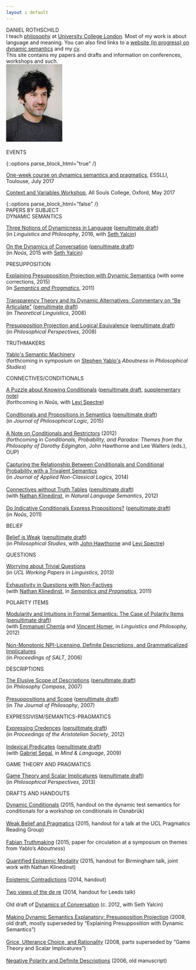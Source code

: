 ```yaml
---
layout : default
---
```




<div id="blurb">
<div class="title">
DANIEL ROTHSCHILD<!-- <br /> -->
</div>

<div class ="blurb_text">
I teach <a href="https://www.ucl.ac.uk/philosophy">philosophy</a> at <a href="https://www.ucl.ac.uk/">University College London</a>. Most of my work is about language and meaning. You can also find links to a <a href="http://dynsem.github.io/">website (in progress) on dynamic semantics</a> and my <a href="rothschildcv.pdf">cv</a>.<br />
</div>

<div class ="blurb_text">
This site contains my papers and drafts and information on conferences, workshops and such.
</div>
<div id="pic">
<img src="me.jpg" width="153" height="211.5" style="horizontal-align:left"/>
</div>

<br/>

<div class="title">
EVENTS <!-- <br> -->
</div>

{::options parse_block_html="true" /}
<div class ="blurb_text">

[One-week course on dynamics semantics and pragmatics](https://www.irit.fr/esslli2017/courses/2), ESSLLI, Toulouse, July 2017

[Context and Variables Workshop](http://danielrothschild.com/context-variables/), All Souls College, Oxford, May 2017

<!-- 
<a href="https://www.irit.fr/esslli2017/courses/2">  One-week course on dynamics semantics and pragmatics</a>, ESSLLI, Toulouse, July 2017
<br><br>

<a href="http://danielrothschild.com/context-variables/">Context and Variables Workshop</a>, All Souls College, Oxford, May 2017
<br><br>

<a href="http://www.zas.gwz-berlin.de/workshop_dynsem.html">Workshop on Dynamic Semantics</a>, Berlin, May 2016

 -->


</div>
{::options parse_block_html="false" /}
</div>



<div id="main">
<div class="title">
PAPERS BY SUBJECT<br />
</div>

<div class ="papers">
<div class="section">
DYNAMIC SEMANTICS<br />

</div>
<p><a class="paper" href="http://dx.doi.org/10.1007/s10988-016-9188-1">Three Notions of Dynamicness in Language</a> (<a href="discourse-submitted.pdf">penultimate draft</a>)<br />
(in <em>Linguistics and Philosophy</em>, 2016, with <a href="http://yalcin.cc/">Seth Yalcin</a>)<br />
<br />
<a  class="paper" href="http://dx.doi.org/10.1111/nous.12121">On the Dynamics of Conversation</a> (<a href="dynamics.pdf">penultimate draft</a>)<br />
(in <em>Noûs</em>, 2015 with <a href="http://yalcin.cc/">Seth Yalcin</a>)</p>
<div class="section">
PRESUPPOSITION<br />

</div>
<p><a  class="paper" href="rothschild-explaining.pdf">Explaining Presupposition Projection with Dynamic Semantics</a> (with some corrections, 2015)<br />
(in <a href="http://semprag.org/"><em>Semantics and Pragmatics</em></a>, 2011)<br />
<br />
<a class="paper"  href="http://dx.doi.org/10.1515/THLI.2008.018">Transparency Theory and its Dynamic Alternatives: Commentary on “Be Articulate”</a> (<a href="commentaryschlenker2.pdf">penultimate draft</a>)<br />
(in <em>Theoretical Linguistics</em>, 2008)<br />
<br />
<a class="paper"  href="http://dx.doi.org/10.1111%2fj.1520-8583.2008.00154.x">Presupposition Projection and Logical Equivalence</a> (<a href="presuppositionequivalence.pdf">penultimate draft</a>)<br />
(in <em>Philosophical Perspectives</em>, 2008)</p>
<div class="section">
TRUTHMAKERS<br />

</div>
<p><a class="paper"  href="yablo.pdf">Yablo's Semantic Machinery</a><br />
(forthcoming in symposium on <a href="http://www.mit.edu/~yablo/home/Hello.html">Stephen Yablo's</a> <em>Aboutness</em> in <em>Philosophical Studies</em>)</p>
<div class="section">
CONNECTIVES/CONDITIONALS<br />

</div>
<p>
<a class="paper"  href="http://dx.doi.org/10.1007/s11098-015-0553-7">A Puzzle about Knowing Conditionals</a> (<a href="knowingodds.pdf">penultimate draft</a>, <a href="supplement.html">supplementary note</a>) <br />
(forthcoming in <em>Noûs,</em> with <a href="http://www.openu.ac.il/Personal_sites/levi-spectre/">Levi Spectre</a>) <br />
<br />
<a class="paper"  href="http://dx.doi.org/10.1007/s10992-015-9359-5">Conditionals and Propositions in Semantics</a> (<a href="conditionals.pdf">penultimate draft</a>)<br />
(in <em>Journal of Philosophical Logic,</em> 2015)<br />
<br />
<a class="paper"  href="semconditionals.pdf">A Note on Conditionals and Restrictors</a> (2012)<br />
(forthcoming in <em>Conditionals, Probability, and Paradox: Themes from the Philosophy of Dorothy Edgington</em>, John Hawthorne and Lee Walters (eds.), OUP)<br />
<br />
<a class="paper"  href="conditionalstrivalence2.pdf">Capturing the Relationship Between Conditionals and Conditional Probability with a Trivalent Semantics</a> <br />
(in <em>Journal of Applied Non-Classical Logics,</em> 2014)<br />
<br />
<a class="paper"  href="http://dx.doi.org/10.1007/s11050-011-9079-5">Connectives without Truth Tables</a> (<a href="connectives.pdf">penultimate draft</a>)<br />
(with <a href="http://www.ucl.ac.uk/psychlangsci/research/linguistics/People/linguistics-staff/n_klinedinst">Nathan Klinedinst</a>, in <em>Natural Language Semantics</em>, 2012)<br />
<br />
<a  class="paper" href="http://dx.doi.org/10.1111/j.1468-0068.2010.00825.x">Do Indicative Conditionals Express Propositions?</a> (<a href="condprop2.pdf">penultimate draft</a>)<br />
(in <em>Noûs</em>, 2011)</p>
<div class="section">
BELIEF<br />

</div>
<p><a  class="paper" href="http://dx.doi.org/10.1007/s11098-015-0553-7">Belief is Weak</a> (<a href="belief.pdf">penultimate draft</a>) <br />
(in <em>Philosophical Studies</em>, with <a href="https://dornsife.usc.edu/cf/phil/faculty_display.cfm?Person_ID=1047479">John Hawthorne</a> and <a href="http://www.openu.ac.il/Personal_sites/levi-spectre/">Levi Spectre</a>)</p>
<div class="section">
QUESTIONS<br />

</div>
<p><a class="paper"  href="https://www.ucl.ac.uk/psychlangsci/research/linguistics/publications/wpl/12papers/rothschildUCLWPL">Worrying about Trivial Questions</a><br />
(in <em>UCL Working Papers in Linguistics,</em> 2013)<br />
<br />
<a  class="paper" href="http://dx.doi.org/10.3765/sp.4.2">Exhaustivity in Questions with Non-Factives</a><br />
(with <a href="http://www.ucl.ac.uk/psychlangsci/research/linguistics/People/linguistics-staff/n_klinedinst">Nathan Klinedinst</a>, in <a href="http://semprag.org/"><em>Semantics and Pragmatics</em></a>, 2011)</p>
<div class="section">
POLARITY ITEMS<br />

</div>
<p><a class="paper"  href="http://www.springerlink.com/content/4871042m16634812/">Modularity and Intuitions in Formal Semantics: The Case of Polarity Items</a> (<a href="NPISI.pdf">penultimate draft</a>)<br />
(with <a href="http://www.emmanuel.chemla.free.fr/">Emmanuel Chemla</a> and <a href="https://sites.google.com/site/vincenthomer/">Vincent Homer</a>, in <em>Linguistics and Philosophy,</em> 2012)<br />
<br />
<a  class="paper" href="http://ecommons.library.cornell.edu/handle/1813/7590">Non-Monotonic NPI-Licensing, Definite Descriptions, and Grammaticalized Implicatures</a><br />
(in <em>Proceedings of SALT</em>, 2006)</p>
<div class="section">
DESCRIPTIONS<br />

</div>
<p><a class="paper"  href="http://dx.doi.org/10.1111/j.1747-9991.2007.00111.x">The Elusive Scope of Descriptions</a> (<a href="descriptions9-20.pdf">penultimate draft</a>)<br />
(in <em>Philosophy Compass</em>, 2007)<br />
<br />
<a class="paper"  href="http://www.journalofphilosophy.org/articles/104/104-2.htm">Presuppositions and Scope</a> (<a href="p+s.pdf">penultimate draft</a>)<br />
(in <em>The Journal of Philosophy</em>, 2007)</p>
<div class="section">
EXPRESSIVISM/SEMANTICS-PRAGMATICS<br />

</div>
<p><a class="paper"  href="http://onlinelibrary.wiley.com/doi/10.1111/j.1467-9264.2012.00327.x/abstract">Expressing Credences</a> (<a href="expressingcredences.pdf">penultimate draft</a>)<br />
(in <em>Proceedings of the Aristotelian Society</em>, 2012)<br />
<br />
<a class="paper"  href="http://dx.doi.org/10.1111/j.1468-0017.2009.01371.x">Indexical Predicates</a> (<a href="predind.pdf">penultimate draft</a>)<br />
(with <a href="http://www.kcl.ac.uk/artshums/depts/philosophy/people/staff/academic/segal/index.aspx">Gabriel Segal</a>, in <em>Mind &amp; Language</em>, 2009)</p>
<div class="section">
GAME THEORY AND PRAGMATICS<br />

</div>
<p><a class="paper"  href="http://onlinelibrary.wiley.com/doi/10.1111/phpe.12024/abstract">Game Theory and Scalar Implicatures</a> (<a href="GT+SI.pdf">penultimate draft</a>)<br />
(in <em>Philosophical Perspectives</em>, 2013)
</p>
</div>
<div class="title2">
DRAFTS AND HANDOUTS<br />
</div>
<div class="papers">
<p><a class="paper"  href="DynamicConditionals.pdf">Dynamic Conditionals</a> (2015, handout on the dynamic test semantics for conditionals for a workshop on conditionals in Osnabrük)<br />
<br />
<a class="paper"  href="wbp.pdf">Weak Belief and Pragmatics</a> (2015, handout for a talk at the UCL Pragmatics Reading Group)<br />
<br />
<a class="paper"  href="FabianTruthmaking.pdf">Fabian Truthmaking</a> (2015, paper for circulation at a symposium on themes from Yablo’s <em>Aboutness</em>)<br />
<br />
<a class="paper"  href="birmingham.pdf">Quantified Epistemic Modality</a> (2015, handout for Birmingham talk, joint work with Nathan Klinedinst)<br />
<br />
<a class="paper"  href="epistemiccontradictions.pdf">Epistemic Contradictions</a> (2014, handout)<br />
<br />
<a class="paper"  href="leeds.pdf">Two views of the de re</a> (2014, handout for Leeds talk)<br />
<br />
Old draft of <a  class="paper" href="olddynamics.pdf">Dynamics of Conversation</a> (c. 2012, with Seth Yalcin)<br />
<br />
<a class="paper"  href="dynamicexplanatory.pdf">Making Dynamic Semantics Explanatory: Presupposition Projection</a> (2009, old draft, mostly superseded by “Explaining Presupposition with Dynamic Semantics”)<br />
<br />
<a class="paper"  href="gricechoice5.pdf">Grice, Utterance Choice, and Rationality</a> (2008, parts superseded by “Game Theory and Scalar Implicatures”)<br />
<br />
<a class="paper"  href="npidd.pdf">Negative Polarity and Definite Descriptions</a> (2006, old manuscript)</p>
</div>

<div id="refs" class="references">

</div>

